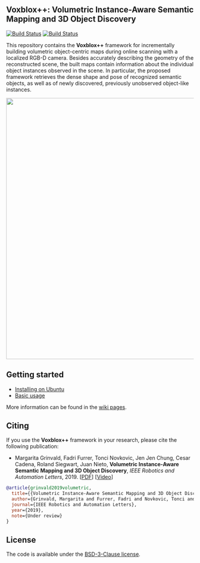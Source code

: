 ## Voxblox++: Volumetric Instance-Aware Semantic Mapping and 3D Object Discovery

[![Build Status](https://jenkins.asl.ethz.ch/buildStatus/icon?subject=Ubuntu%2016.04%20%2B%20ROS%20kinetic&job=voxblox-plusplus-nightly%2Flabel%3Dubuntu-xenial)](https://jenkins.asl.ethz.ch/job/voxblox-plusplus-nightly/label=ubuntu-xenial/)
[![Build Status](https://jenkins.asl.ethz.ch/buildStatus/icon?subject=Ubuntu%2018.04%20%2B%20ROS%20melodic&job=voxblox-plusplus-nightly%2Flabel%3Dubuntu-bionic)](https://jenkins.asl.ethz.ch/job/voxblox-plusplus-nightly/label=ubuntu-bionic/)

This repository contains the **Voxblox++** framework for incrementally building volumetric object-centric maps during online scanning with a localized RGB-D camera. Besides accurately describing the geometry of the reconstructed scene, the built maps contain information about the individual object instances observed in the scene. In particular, the proposed framework retrieves the dense shape and pose of recognized semantic objects, as well as of newly discovered, previously unobserved object-like instances.

<img src="https://github.com/ethz-asl/voxblox-plusplus/wiki/images/office_floor_map.png" width=700>




## Getting started
- [Installing on Ubuntu](https://github.com/ethz-asl/voxblox_gsm/wiki/Installation-on-Ubuntu)
- [Basic usage](https://github.com/ethz-asl/voxblox-plusplus/wiki/Basic-usage)

More information can be found in the [wiki pages](https://github.com/ethz-asl/voxblox-plusplus/wiki).

## Citing
If you use the **Voxblox++** framework in your research, please cite the following publication:

- Margarita Grinvald, Fadri Furrer, Tonci Novkovic, Jen Jen Chung, Cesar Cadena, Roland Siegwart, Juan Nieto, **Volumetric Instance-Aware Semantic Mapping and 3D Object Discovery**, _IEEE Robotics and Automation Letters_, 2019. [[PDF](https://arxiv.org/abs/1903.00268)] [[Video](https://www.youtube.com/watch?v=Jvl42VJmYxg)]


```bibtex
@article{grinvald2019volumetric,
  title={{Volumetric Instance-Aware Semantic Mapping and 3D Object Discovery}},
  author={Grinvald, Margarita and Furrer, Fadri and Novkovic, Tonci and Chung, Jen Jen and Cadena, Cesar and Siegwart, Roland and Nieto, Juan},
  journal={IEEE Robotics and Automation Letters},
  year={2019},
  note={Under review}
}
```

## License
The code is available under the [BSD-3-Clause license](https://github.com/ethz-asl/voxblox-plusplus/blob/master/LICENSE).
